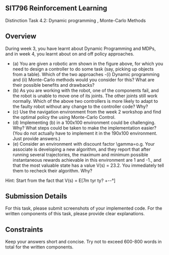 <!-- image -->

## SIT796 Reinforcement Learning

Distinction Task 4.2: Dynamic programming , Monte-Carlo Methods

## Overview

During week 3, you have learnt about Dynamic Programming and MDPs, and in week 4, you learnt about on and off policy approaches.

<!-- image -->

- (a) You are given a robotic arm shown in the figure above, for which you need to design a controller to do some task (say, picking up objects from a table). Which of the two approaches -(i) Dynamic programming and (ii) Monte-Carlo methods would you consider for this? What are their possible benefits and drawbacks?
- (b) As you are working with the robot, one of the components fail, and the robot is unable to move one of its joints. The other joints still work normally. Which of the above two controllers is more likely to adapt to the faulty robot without any change to the controller code? Why?
- (c) Use the navigation environment from the week 2 workshop and find the optimal policy the using Monte-Carlo Control.
- (d) Implementing (b) in a 100x100 environment could be challenging. Why? What steps could be taken to make the implementation easier? (You do not actually have to implement it in the 190x100 environment. Just provide answers.)
- (e) Consider an environment with discount factor \gamma=o.g. Your associate is developing a new algorithm, and they report that after running several trajectories, the maximum and minimum possible instantaneous rewards achievable in this environment are 1 and -1., and that the most valuable state has a value V(s) = 23.2. You immediately tell them to recheck their algorithm. Why?

Hint: Start from the fact that V(s) = E[7m tyr ty? +--°]

## Submission Details

For this task, please submit screenshots of your implemented code. For the written components of this task, please provide clear explanations.

## Constraints

Keep your answers short and concise. Try not to exceed 600-800 words in total for the written components.